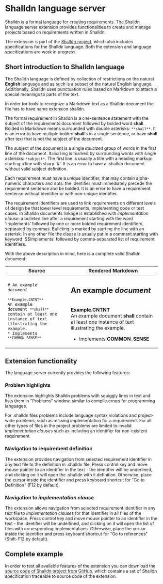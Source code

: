 # Shalldn language server

Shalldn is a formal language for creating requirements. The Shalldn language server extension provides functionalities to create and manage projects based on requirements written in Shalldn.

The extension is part of the [Shalldn project](http://shalldn.net), which also includes specifications for the Shalldn language. Both the extension and language specifications are work in progress.

## Short introduction to Shalldn language

The Shalldn language is defined by collection of restrictions on the natural **English** language and as such is a subset of the natural English language. Additionally, Shalldn uses punctuation rules based on Markdown to attach a special meanings to parts of the text.

In order for tools to recognize a Markdown text as a Shalldn document the file has to have name extension shalldn.

The formal requirement in Shalldn is a one-sentence statement with the subject of the requirements document followed by bolded word **shall**. Bolded in Markdown means surrounded with double asterisks: ```**shall**```. It is an error to have multiple bolded **shall**'s in a single sentence, or have **shall** after text that is not the subject of the document.

The subject of the document is a single *italicized* group of words in the first line of the document. Italicizing is marked by surrounding words with single asterisks: ```*subject*```. The first line is usually a title with a heading markup: starting a line with sharp '#'. It is an error to have a .shalldn document without valid subject definition.

Each requirement must have a unique identifier, that may contain alpha-numeric characters and dots. the identifier must immediately precede the requirement sentence and be bolded. It is an error to have a requirement sentence without identifier or with non-unique identifier.

The requirement identifiers are used to link requirements on different levels of design be that lower level requirements, implementing code or test cases. In Shalldn documents linkage is established with *implementation clause*: a bulleted line after a requirement starting with the word 'Implements' followed by one or more bolded requirement identifiers, separated by commas. Bulleting is marked by starting the line with an asterisk. In any other file the clause is usually put in a comment starting with keyword '$$Implements' followed by comma-separated list of requirement identifiers.

With the above description in mind, here is a complete valid Shalldn document:

|Source|Rendered Markdown|
|------|------|
|<code># An example *document*<br><br>`**Example.CNTNT**`  <br>An example document `**shall**` contain at least one instance of text illustrating the example.<br>* Implements `**COMMON_SENSE**`</code>|<H2>An example *document*</H2><br>**Example.CNTNT**  <br>An example document **shall** contain at least one instance of text illustrating the example.<br><ul><li> Implements **COMMON_SENSE**|

## Extension functionality

The language server currently provides the following features:
### Problem highlights
The extension highlights Shalldn problems with squiggly lines in text and lists them in "Problems" window, similar to compile errors for programming languages.

For .shalldn files problems include language syntax violations and project-wide problems, such as missing implementation for a requirement. For all other types of files in the project problems are limited to invalid *implementation clause*s such as including an identifier for non-existent requirement.

### Navigation to requirement definition
The extension provides navigation from selected requirement identifier in any text file to the definition in .shalldn file. Press control key and move mouse pointer to an identifier in the text - the identifier will be underlined, and clicking on it will open the .shalldn with it definition. Otherwise, place the cursor inside the identifier and press keyboard shortcut for "Go to Definition" (F12 by default).

### Navigation to *implementation clause*
The extension allows navigation from selected requirement identifier in any text file to *implementation clause*s for that identifier in all files of the workspace. Press control key and move mouse pointer to an identifier in the text - the identifier will be underlined, and clicking on it will open the list of files with corresponding implementations. Otherwise, place the cursor inside the identifier and press keyboard shortcut for "Go to references" (Shift-F12 by default).

## Complete example
In order to test all available features of the extension you can download the [source code of Shalldn project from GitHub](https://github.com/vldmr-bus/shalldn), which contains a set of Shalldn specification traceable to source code of the extension.